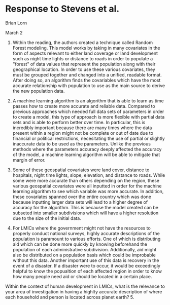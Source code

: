 # Response to Stevens et al.
Brian Lorn

March 2

1. Within the reading, the authors created a technique called Random Forest modeling. This model works by taking in many covariates in the form of aspects relevant to either land coverage or land development such as night time lights or distance to roads in order to populate a "forest" of data values that represent the population along with their geographical location. In order to use these various covariates, they must be grouped together and changed into a unified, readable format. After doing so, an algorithm finds the covariables which have the most accurate relationship with population to use as the main source to derive the new population data.  


2. A machine learning algorithm is an algorithm that is able to learn as time passes how to create more accurate and reliable data. Compared to previous approaches which needed full data sets of parameters in order to create a model, this type of approach is more flexible with partial data sets and is able to perform better over time. In particular, this is incredibly important because there are many times where the data present within a region might not be complete or out of date due to financial or political restrictions, necesitating the use of partial or slightly inaccurate data to be used as the parameters. Unlike the previous methods where the parameters accuracy deeply affected the accuracy of the model, a machine learning algorithm will be able to mitigate that margin of error.    


3. Some of these geospatial covariates were land cover, distance to hospitals, night time lights, slope, elevation, and distance to roads. While some were more accurate than others depending on the region, these various geospatial covariates were all inputted in order for the machine learning algorithm to see which variable was more accurate. In addition, these covariates spanned over the entire country which was done because inputting larger data sets will lead to a higher degree of accuracy for the algorithm. This is because the model created can be subseted into smaller subdivisions which will have a higher resolution due to the size of the initial data.


4. For LMICs where the government might not have the resources to properly conduct national surveys, highly accurate descriptions of the population is paramount to various efforts. One of which is distributing aid which can be done more quickly by knowing beforehand the population of each administrative subdivision. Additionally, aid might also be distributed on a population basis which could be improbable without this data. Another important use of this data is recovery in the event of a disaster. If a disaster were to occur, it would be exceedingly helpful to know the popualtion of each affected region in order to know how many people need aid or should be located in a certain place. 


Within the context of human development in LMICs, what is the relevance to your area of investigation in having a highlty accurate description of where each household and person is located across planet earth?
5. 
